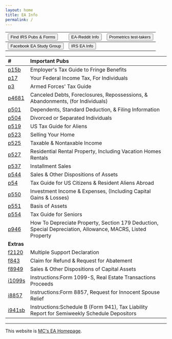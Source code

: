 ```yaml
---
layout: home
title: EA Info
permalink: /
---
```


<script>
function buttonEA() { window.open("https://www.irs.gov/tax-professionals/enrolled-agents"); }
function buttonForms() { window.open("https://www.irs.gov/forms-instructions"); }
function buttonReddit() { window.open("https://www.reddit.com/r/enrolledagent/"); }
function buttonFB() { window.open("https://www.facebook.com/groups/eastudygroup"); }
function buttonPM() { window.open("https://www.prometric.com/test-takers/search/irs"); }
</script>

| <button onclick="buttonForms()">Find IRS Pubs & Forms</button> | <button onclick="buttonReddit()">EA-Reddit Info</button> | <button onclick="buttonPM()">Prometrics test-takers</button> |
|:-|:-|:-
|  <button onclick="buttonFB()">Facebook EA Study Group</button> | <button onclick="buttonEA()">IRS EA Info</button> |

| # | **Important Pubs** |
|:--|:--|
| [p15b](/ea/pmd/view.p15b) | Employer's Tax Guide to Fringe Benefits |
| [p17](/ea/pmd/view.p17) | Your Federal Income Tax, For Individuals |
| [p3](/ea/pmd/view.p3) | Armed Forces' Tax Guide |
| [p4681](/ea/pmd/view.p4681) | Canceled Debts, Foreclosures, Repossessions, & Abandonments, (for Individuals) |
| [p501](/ea/pmd/view.p501) | Dependents, Standard Deduction, & Filing Information |
| [p504](/ea/pmd/view.p504) | Divorced or Separated Individuals |
| [p519](/ea/pmd/view.p519) | US Tax Guide for Aliens |
| [p523](/ea/pmd/view.p523) | Selling Your Home |
| [p525](/ea/pmd/view.p525) | Taxable & Nontaxable  Income |
| [p527](/ea/pmd/view.p527) | Residential Rental Property, Including Vacation Homes Rentals |
| [p537](/ea/pmd/view.p537) | Installment Sales |
| [p544](/ea/pmd/view.p544) | Sales & Other  Dispositions of  Assets |
| [p54](/ea/pmd/view.p54) | Tax Guide for US Citizens & Resident Aliens Abroad |
| [p550](/ea/pmd/view.p550) | Investment Income & Expenses, (Including Capital Gains & Losses)  |
| [p551](/ea/pmd/view.p551) | Basis of Assets |
| [p554](/ea/pmd/view.p554) | Tax Guide for Seniors |
| [p946](/ea/pmd/view.p946) | How To Depreciate Property, Section 179 Deduction, Special Depreciation, Allowance, MACRS, Listed Property |
| **Extras** ||
| [f2120](/ea/pmd/view.f2120) | Multiple Support Declaration |
| [f843](/ea/pmd/view.f843) | Claim for Refund & Request for Abatement |
| [f8949](/ea/pmd/view.f8949) | Sales & Other Dispositions of Capital Assets |
| [i1099s](/ea/pmd/view.i1099s) | Instructions:Form 1099-S, Real Estate Transactions Proceeds |
| [i8857](/ea/pmd/view.i8857) | Instructions:Form 8857,  Request for Innocent Spouse Relief |
| [i941sb](/ea/pmd/view.i941sb) | Instructions:Schedule B (Form 941), Tax Liability Report for Semiweekly Schedule Depositors |

---

This website is [MC's EA Homepage](https://mcc-us.github.io/ea/).